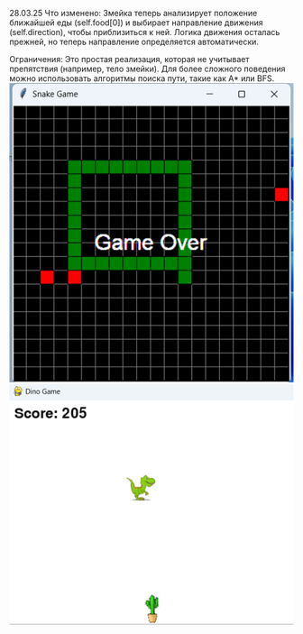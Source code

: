28.03.25
Что изменено:
Змейка теперь анализирует положение ближайшей еды (self.food[0]) 
и выбирает направление движения (self.direction), чтобы приблизиться к ней.
Логика движения осталась прежней, но теперь направление определяется автоматически.

Ограничения:
Это простая реализация, которая не учитывает препятствия (например, тело змейки). 
Для более сложного поведения можно использовать алгоритмы поиска пути, такие как A* или BFS.
![alt text](image.png)
![alt text](dino_scr.png)